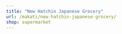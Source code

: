 ```yaml
---
title: "New Hatchin Japanese Grocery"
url: /makati/new-hatchin-japanese-grocery/
shop: supermarket
---
```

